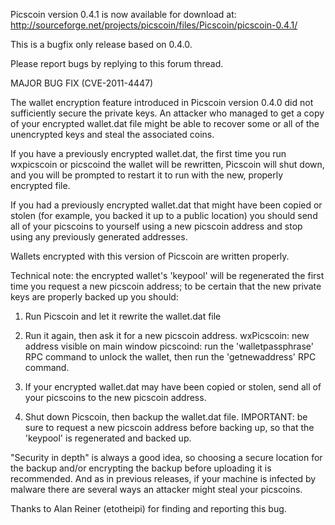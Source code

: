 Picscoin version 0.4.1 is now available for download at:
http://sourceforge.net/projects/picscoin/files/Picscoin/picscoin-0.4.1/

This is a bugfix only release based on 0.4.0.

Please report bugs by replying to this forum thread.

MAJOR BUG FIX  (CVE-2011-4447)

The wallet encryption feature introduced in Picscoin version 0.4.0 did not sufficiently secure the private keys. An attacker who
managed to get a copy of your encrypted wallet.dat file might be able to recover some or all of the unencrypted keys and steal the
associated coins.

If you have a previously encrypted wallet.dat, the first time you run wxpicscoin or picscoind the wallet will be rewritten, Picscoin will
shut down, and you will be prompted to restart it to run with the new, properly encrypted file.

If you had a previously encrypted wallet.dat that might have been copied or stolen (for example, you backed it up to a public
location) you should send all of your picscoins to yourself using a new picscoin address and stop using any previously generated addresses.

Wallets encrypted with this version of Picscoin are written properly.

Technical note: the encrypted wallet's 'keypool' will be regenerated the first time you request a new picscoin address; to be certain that the
new private keys are properly backed up you should:

1. Run Picscoin and let it rewrite the wallet.dat file

2. Run it again, then ask it for a new picscoin address.
wxPicscoin: new address visible on main window
picscoind: run the 'walletpassphrase' RPC command to unlock the wallet,  then run the 'getnewaddress' RPC command.

3. If your encrypted wallet.dat may have been copied or stolen, send all of your picscoins to the new picscoin address.

4. Shut down Picscoin, then backup the wallet.dat file.
IMPORTANT: be sure to request a new picscoin address before backing up, so that the 'keypool' is regenerated and backed up.

"Security in depth" is always a good idea, so choosing a secure location for the backup and/or encrypting the backup before uploading it is recommended. And as in previous releases, if your machine is infected by malware there are several ways an attacker might steal your picscoins.

Thanks to Alan Reiner (etotheipi) for finding and reporting this bug.
